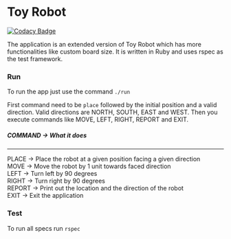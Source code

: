 # Toy Robot

[![Codacy Badge](https://api.codacy.com/project/badge/Grade/d40c7cf2f5454036bed2ead5e73c8d80)](https://app.codacy.com/app/iranthau/toy-robot?utm_source=github.com&utm_medium=referral&utm_content=iranthau/toy-robot&utm_campaign=Badge_Grade_Settings)

The application is an extended version of Toy Robot which has more functionalities like custom board size. It is written in Ruby and uses rspec as the test framework.

### Run

To run the app just use the command `./run`

First command need to be `place` followed by the initial position and a valid direction. Valid directions are NORTH, SOUTH, EAST and WEST.
Then you execute commands like MOVE, LEFT, RIGHT, REPORT and EXIT.

##### COMMAND -> What it does
-----------------------

PLACE -> Place the robot at a given position facing a given direction  
MOVE -> Move the robot by 1 unit towards faced direction  
LEFT -> Turn left by 90 degrees  
RIGHT -> Turn right by 90 degrees  
REPORT -> Print out the location and the direction of the robot  
EXIT -> Exit the application

### Test

To run all specs run `rspec`
